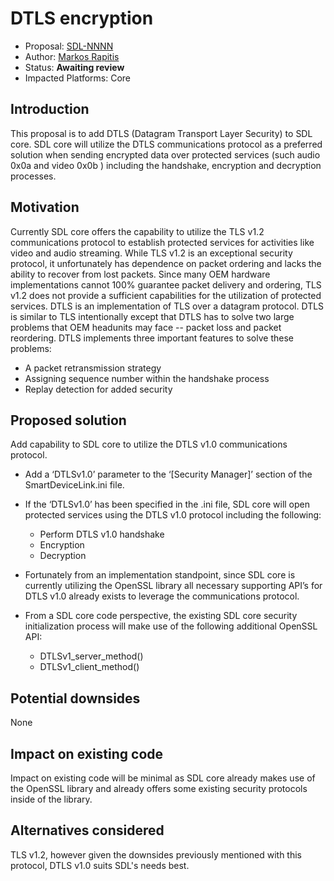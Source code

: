 # DTLS encryption

* Proposal: [SDL-NNNN](nnnn-dtls-encryption.md)
* Author: [Markos Rapitis](https://github.com/mrapitis)
* Status: **Awaiting review**
* Impacted Platforms: Core


## Introduction

This proposal is to add DTLS (Datagram Transport Layer Security) to SDL core.   SDL core will utilize the DTLS communications protocol as a preferred solution when sending encrypted data over protected services (such audio 0x0a  and video 0x0b ) including the handshake, encryption and decryption processes.

## Motivation

Currently SDL core offers the capability to utilize the TLS v1.2 communications protocol to establish protected services for activities like video and audio streaming.  While TLS v1.2 is an exceptional security protocol, it unfortunately has dependence on packet ordering and lacks the ability to recover from lost packets.  Since many OEM hardware implementations cannot 100% guarantee packet delivery and ordering, TLS v1.2 does not provide a sufficient capabilities for the utilization of protected services. 
DTLS is an implementation of TLS over a datagram protocol.  DTLS is similar to TLS intentionally except that DTLS has to solve two large problems that OEM headunits may face -- packet loss and packet reordering. DTLS implements three important features to solve these problems:

 - A packet retransmission strategy 
 - Assigning sequence number within the handshake process
 - Replay detection for added security


## Proposed solution

 Add capability to SDL core to utilize the DTLS v1.0 communications protocol. 

 - Add a ‘DTLSv1.0’ parameter to the ‘[Security Manager]’ section of the SmartDeviceLink.ini file. 
 
 - If the ‘DTLSv1.0’ has been specified in the .ini file, SDL core will open protected services using the DTLS v1.0 protocol including the following:
	 - Perform DTLS v1.0 handshake 
	 - Encryption
	 - Decryption

 - Fortunately from an implementation standpoint, since SDL core is currently utilizing the OpenSSL library all necessary supporting API’s for DTLS v1.0 already exists to leverage the communications protocol. 
 - From a SDL core code perspective, the existing SDL core security initialization process will make use of the following additional OpenSSL API: 
 
	 - DTLSv1_server_method()
	 - DTLSv1_client_method()


## Potential downsides
None

## Impact on existing code
Impact on existing code will be minimal as SDL core already makes use of the OpenSSL library and already offers some existing security protocols inside of the library.

## Alternatives considered
TLS v1.2, however given the downsides previously mentioned with this protocol, DTLS v1.0 suits SDL's needs best.
